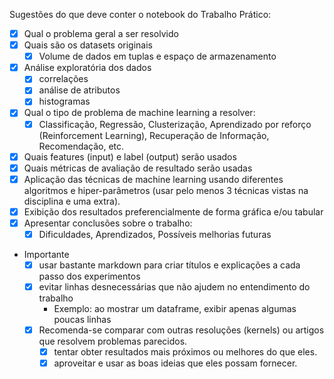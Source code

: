 
Sugestões do que deve conter o notebook do Trabalho Prático:

- [x] Qual o problema geral a ser resolvido
- [x] Quais são os datasets originais
    - [x] Volume de dados em tuplas e espaço de armazenamento
- [x] Análise exploratória dos dados
    - [x] correlações
    - [x] análise de atributos
    - [x] histogramas
- [x] Qual o tipo de problema de machine learning a resolver:
    - [x] Classificação, Regressão, Clusterização, Aprendizado por reforço (Reinforcement Learning), Recuperação de Informação, Recomendação, etc.
- [x] Quais features (input) e label (output) serão usados
- [X] Quais métricas de avaliação de resultado serão usadas
- [x] Aplicação das técnicas de machine learning usando diferentes algoritmos e hiper-parâmetros (usar pelo menos 3 técnicas vistas na disciplina e uma extra).
- [x] Exibição dos resultados preferencialmente de forma gráfica e/ou tabular
- [x] Apresentar conclusões sobre o trabalho:
    - [x] Dificuldades, Aprendizados, Possíveis melhorias futuras

- Importante
    - [x] usar bastante markdown para criar títulos e explicações a cada passo dos experimentos
    - [x] evitar linhas desnecessárias que não ajudem no entendimento do trabalho
       - Exemplo: ao mostrar um dataframe, exibir apenas algumas poucas linhas
    - [x] Recomenda-se comparar com outras resoluções (kernels) ou artigos que resolvem problemas parecidos.
        - [x] tentar obter resultados mais próximos ou melhores do que eles.
        - [x] aproveitar e usar as boas ideias que eles possam fornecer.
